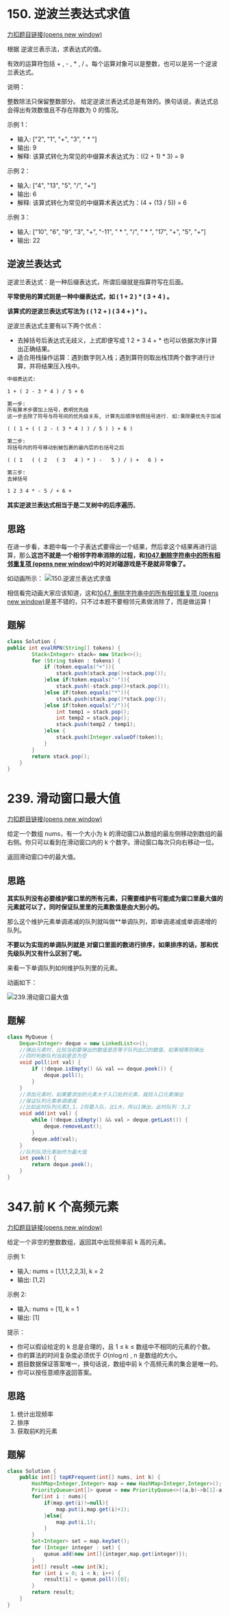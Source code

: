 # 150. 逆波兰表达式求值

[力扣题目链接(opens new window)](https://leetcode.cn/problems/evaluate-reverse-polish-notation/)

根据 逆波兰表示法，求表达式的值。

有效的运算符包括 + , - , * , / 。每个运算对象可以是整数，也可以是另一个逆波兰表达式。

说明：

整数除法只保留整数部分。 给定逆波兰表达式总是有效的。换句话说，表达式总会得出有效数值且不存在除数为 0 的情况。

示例 1：

- 输入: ["2", "1", "+", "3", " * "]
- 输出: 9
- 解释: 该算式转化为常见的中缀算术表达式为：((2 + 1) * 3) = 9

示例 2：

- 输入: ["4", "13", "5", "/", "+"]
- 输出: 6
- 解释: 该算式转化为常见的中缀算术表达式为：(4 + (13 / 5)) = 6

示例 3：

- 输入: ["10", "6", "9", "3", "+", "-11", " * ", "/", " * ", "17", "+", "5", "+"]
- 输出: 22

## 逆波兰表达式

逆波兰表达式：是一种后缀表达式，所谓后缀就是指算符写在后面。

**平常使用的算式则是一种中缀表达式，如 ( 1 + 2 ) * ( 3 + 4 ) 。**

**该算式的逆波兰表达式写法为 ( ( 1 2 + ) ( 3 4 + ) * ) 。**

逆波兰表达式主要有以下两个优点：

- 去掉括号后表达式无歧义，上式即便写成 1 2 + 3 4 + * 也可以依据次序计算出正确结果。
- 适合用栈操作运算：遇到数字则入栈；遇到算符则取出栈顶两个数字进行计算，并将结果压入栈中。

```txt
中缀表达式:

1 + ( 2 - 3 * 4 ) / 5 + 6

第一步:
所有算术步骤加上括号，表明优先级
这一步去除了符号与符号间的优先级关系, 计算先后顺序依照括号进行. 如:乘除要优先于加减

( ( 1 + ( ( 2 - ( 3 * 4 ) ) / 5 ) ) + 6 )

第二步: 
将括号内的符号移动到被包裹的最内层的右括号之后

( ( 1   ( ( 2   ( 3   4 ) * ) -   5 ) / ) +   6 ) +

第三步: 
去掉括号

1 2 3 4 * - 5 / + 6 +
```

**其实逆波兰表达式相当于是二叉树中的后序遍历**。

## 思路

在进一步看，本题中每一个子表达式要得出一个结果，然后拿这个结果再进行运算，那么**这岂不就是一个相邻字符串消除的过程，和[1047.删除字符串中的所有相邻重复项 (opens new window)](https://programmercarl.com/1047.删除字符串中的所有相邻重复项.html)中的对对碰游戏是不是就非常像了。**

如动画所示： ![150.逆波兰表达式求值](https://code-thinking.cdn.bcebos.com/gifs/150.%E9%80%86%E6%B3%A2%E5%85%B0%E8%A1%A8%E8%BE%BE%E5%BC%8F%E6%B1%82%E5%80%BC.gif)

相信看完动画大家应该知道，这和[1047. 删除字符串中的所有相邻重复项 (opens new window)](https://programmercarl.com/1047.删除字符串中的所有相邻重复项.html)是差不错的，只不过本题不要相邻元素做消除了，而是做运算！

## 题解

```java
class Solution {
public int evalRPN(String[] tokens) {
        Stack<Integer> stack= new Stack<>();
        for (String token : tokens) {
            if (token.equals("+")){
                stack.push(stack.pop()+stack.pop());
            }else if(token.equals("-")){
                stack.push(-stack.pop()+stack.pop());
            }else if(token.equals("*")){
                stack.push(stack.pop()*stack.pop());
            }else if(token.equals("/")){
                int temp1 = stack.pop();
                int temp2 = stack.pop();
                stack.push(temp2 / temp1);
            }else {
                stack.push(Integer.valueOf(token));
            }
        }
        return stack.pop();
    }
}
```

# 239. 滑动窗口最大值

[力扣题目链接(opens new window)](https://leetcode.cn/problems/sliding-window-maximum/)

给定一个数组 nums，有一个大小为 k 的滑动窗口从数组的最左侧移动到数组的最右侧。你只可以看到在滑动窗口内的 k 个数字。滑动窗口每次只向右移动一位。

返回滑动窗口中的最大值。

## 思路

**其实队列没有必要维护窗口里的所有元素，只需要维护有可能成为窗口里最大值的元素就可以了，同时保证队里里的元素数值是由大到小的。**

那么这个维护元素单调递减的队列就叫做**单调队列，即单调递减或单调递增的队列。

**不要以为实现的单调队列就是 对窗口里面的数进行排序，如果排序的话，那和优先级队列又有什么区别了呢。**

来看一下单调队列如何维护队列里的元素。

动画如下：

![239.滑动窗口最大值](https://code-thinking.cdn.bcebos.com/gifs/239.%E6%BB%91%E5%8A%A8%E7%AA%97%E5%8F%A3%E6%9C%80%E5%A4%A7%E5%80%BC.gif)

##  题解

```java
class MyQueue {
    Deque<Integer> deque = new LinkedList<>();
    //弹出元素时，比较当前要弹出的数值是否等于队列出口的数值，如果相等则弹出
    //同时判断队列当前是否为空
    void poll(int val) {
        if (!deque.isEmpty() && val == deque.peek()) {
            deque.poll();
        }
    }
    //添加元素时，如果要添加的元素大于入口处的元素，就将入口元素弹出
    //保证队列元素单调递减
    //比如此时队列元素3,1，2将要入队，比1大，所以1弹出，此时队列：3,2
    void add(int val) {
        while (!deque.isEmpty() && val > deque.getLast()) {
            deque.removeLast();
        }
        deque.add(val);
    }
    //队列队顶元素始终为最大值
    int peek() {
        return deque.peek();
    }
}
```

# 347.前 K 个高频元素

[力扣题目链接(opens new window)](https://leetcode.cn/problems/top-k-frequent-elements/)

给定一个非空的整数数组，返回其中出现频率前 k 高的元素。

示例 1:

- 输入: nums = [1,1,1,2,2,3], k = 2
- 输出: [1,2]

示例 2:

- 输入: nums = [1], k = 1
- 输出: [1]

提示：

- 你可以假设给定的 k 总是合理的，且 1 ≤ k ≤ 数组中不相同的元素的个数。
- 你的算法的时间复杂度必须优于 $O(n \log n)$ , n 是数组的大小。
- 题目数据保证答案唯一，换句话说，数组中前 k 个高频元素的集合是唯一的。
- 你可以按任意顺序返回答案。

## 思路

1. 统计出现频率
2. 排序
3. 获取前K的元素

## 题解

```java
class Solution { 
    public int[] topKFrequent(int[] nums, int k) {
        HashMap<Integer,Integer> map = new HashMap<Integer,Integer>();
        PriorityQueue<int[]> queue = new PriorityQueue<>((a,b)->b[1]-a[1]);
        for(int i : nums){
            if(map.get(i)!=null){
                map.put(i,map.get(i)+1);
            }else{
                map.put(i,1);
            }
        }
        Set<Integer> set = map.keySet();
        for (Integer integer : set) {
            queue.add(new int[]{integer,map.get(integer)});
        }
        int[] result =new int[k];
        for (int i = 0; i < k; i++) {
            result[i] = queue.poll()[0];
        }
        return result;
    }
}
```





